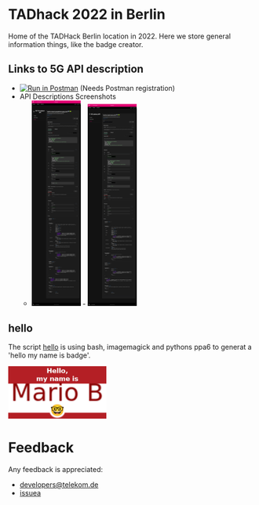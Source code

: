 # TADhack 2022 in Berlin

Home of the TADHack Berlin location in 2022. Here we store general information things, like the badge creator.

## Links to 5G API description

* [![Run in Postman](https://run.pstmn.io/button.svg)](https://app.getpostman.com/run-collection/aede4e724cb321cd12a2?action=collection%2Fimport)
    (Needs Postman registration)
* API Descriptions Screenshots
    - <img src="./througputApi.jpg" width="100" /> - <img src="./latencyApi.jpg" width="100" />

## hello

The script [hello](./hello) is using bash, imagemagick and pythons ppa6 to generat a 'hello my name is badge'. 

<img src="./badge.jpg" width="200"/>

# Feedback

Any feedback is appreciated:

* developers@telekom.de
* [issuea](/issues)
